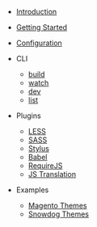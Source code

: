 * [Introduction](/)

* [Getting Started](getting-started.md)
* [Configuration](configuration.md)

* CLI
  * [build](tasks/build.md)
  * [watch](tasks/watch.md)
  * [dev](tasks/dev.md)
  * [list](tasks/list.md)

* Plugins
  * [LESS](plugins/less.md)
  * [SASS](plugins/sass.md)
  * [Stylus](plugins/stylus.md)
  * [Babel](plugins/babel.md)
  * [RequireJS](plugins/requirejs-config.md)
  * [JS Translation](plugins/js-translation.md)

* Examples
  * [Magento Themes](examples/magento-themes.md)
  * [Snowdog Themes](examples/snowdog-themes.md)
